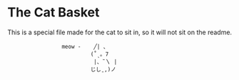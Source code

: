# The Cat Basket
This is a special file made for the cat to sit in, so it will not sit on the readme.
```
                 meow -    ╱| 、
                          (˚ˎ。7  
                           |、˜〵 |         
                          じしˍ,)ノ
```

